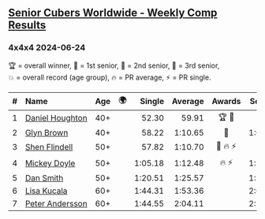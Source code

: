 <style>table {white-space: nowrap;}</style>
<link rel="stylesheet" type="text/css" href="/scw-comp/css/flags.css" />

## [Senior Cubers Worldwide - Weekly Comp Results](/scw-comp/results/)
### 4x4x4 2024-06-24

<span style="white-space: nowrap;">🏆 = overall winner</span>, <span style="white-space: nowrap;">🥇 = 1st senior</span>, <span style="white-space: nowrap;">🥈 = 2nd senior</span>, <span style="white-space: nowrap;">🥉 = 3rd senior</span>, <span style="white-space: nowrap;">💥 = overall record (age group)</span>, <span style="white-space: nowrap;">🔥 = PR average</span>, <span style="white-space: nowrap;">⚡ = PR single</span>.

| # | Name | Age | 🌍 | Single | Average | Awards | Solve 1 | Solve 2 | Solve 3 | Solve 4 | Solve 5 | Video |
| :--: | :-- | :--: | :--: | --: | --: | :--: | --: | --: | --: | --: | --: | :-- |
| 1 | [Daniel Houghton](../../persons/daniel_houghton/444.md) | 40+ | <i class="flag flag-CH" /> | 52.30 | 59.91 | 🏆 🥇 | 59.67 | 1:01.87 | 58.20 | 1:03.40 | 52.30 | [Desktop](https://www.facebook.com/events/500485402410682/permalink/508784274914128) / [Mobile](https://m.facebook.com/events/500485402410682?view=permalink&id=508784274914128) |
| 2 | [Glyn Brown](../../persons/glyn_brown/444.md) | 40+ | <i class="flag flag-GB" /> | 58.22 | 1:10.65 | 🥈 | 1:07.12 | 58.22 | 1:14.18 | 1:15.36 | 1:10.65 | [Desktop](https://www.facebook.com/events/500485402410682/permalink/504419485350607) / [Mobile](https://m.facebook.com/events/500485402410682?view=permalink&id=504419485350607) |
| 3 | [Shen Flindell](../../persons/shen_flindell/444.md) | 50+ | <i class="flag flag-AU" /> | 57.82 | 1:10.70 | 🥉 🔥 ⚡ | 57.82 | 1:26.09 | 59.11 | 1:11.42 | 1:21.56 | [Desktop](https://www.facebook.com/745394767/videos/1169371024326806) / [Mobile](https://m.facebook.com/745394767/videos/1169371024326806) |
| 4 | [Mickey Doyle](../../persons/mickey_doyle/444.md) | 50+ | <i class="flag flag-US" /> | 1:05.18 | 1:12.48 | 🔥 ⚡ | 1:16.28 | 1:13.57 | 1:07.59 | 1:05.18 | 1:23.89 | [Desktop](https://www.facebook.com/events/500485402410682/permalink/508455744946981) / [Mobile](https://m.facebook.com/events/500485402410682?view=permalink&id=508455744946981) |
| 5 | [Dan Smith](../../persons/dan_smith/444.md) | 50+ | <i class="flag flag-US" /> | 1:20.51 | 1:25.57 |  | 1:24.75 | 1:20.51 | 1:27.93 | 1:25.64 | 1:26.33 | [Desktop](https://www.facebook.com/events/500485402410682/permalink/503337578792131) / [Mobile](https://m.facebook.com/events/500485402410682?view=permalink&id=503337578792131) |
| 6 | [Lisa Kucala](../../persons/lisa_kucala/444.md) | 60+ | <i class="flag flag-US" /> | 1:44.31 | 1:53.36 |  | 2:02.45 | 1:44.31 | 1:53.31 | DNS | DNS | [Desktop](https://www.facebook.com/events/500485402410682/permalink/508467064945849) / [Mobile](https://m.facebook.com/events/500485402410682?view=permalink&id=508467064945849) |
| 7 | [Peter Andersson](../../persons/peter_andersson/444.md) | 60+ | <i class="flag flag-SE" /> | 1:44.55 | 2:04.11 |  | 2:17.44 | 2:10.38 | 2:04.84 | 1:44.55 | 1:57.10 | [Desktop](https://www.facebook.com/events/500485402410682/permalink/508860468239842) / [Mobile](https://m.facebook.com/events/500485402410682?view=permalink&id=508860468239842) |

<!-- Global site tag (gtag.js) - Google Analytics -->
<script async src="https://www.googletagmanager.com/gtag/js?id=UA-86348435-3"></script>
<script>window.dataLayer = window.dataLayer || []; function gtag() {dataLayer.push(arguments);} gtag('js', new Date()); gtag('config', 'UA-86348435-3');</script>
